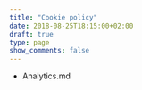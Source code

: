 ```yaml
---
title: "Cookie policy"
date: 2018-08-25T18:15:00+02:00
draft: true
type: page
show_comments: false
---
```


- Analytics.md
